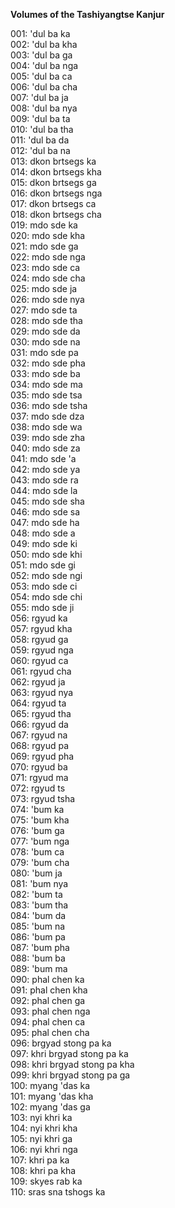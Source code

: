 **Volumes of the Tashiyangtse Kanjur**

001: 'dul ba ka  
002: 'dul ba kha  
003: 'dul ba ga  
004: 'dul ba nga  
005: 'dul ba ca  
006: 'dul ba cha  
007: 'dul ba ja  
008: 'dul ba nya  
009: 'dul ba ta  
010: 'dul ba tha  
011: 'dul ba da  
012: 'dul ba na  
013: dkon brtsegs ka  
014: dkon brtsegs kha  
015: dkon brtsegs ga  
016: dkon brtsegs nga  
017: dkon brtsegs ca  
018: dkon brtsegs cha  
019: mdo sde ka  
020: mdo sde kha  
021: mdo sde ga  
022: mdo sde nga  
023: mdo sde ca  
024: mdo sde cha  
025: mdo sde ja  
026: mdo sde nya  
027: mdo sde ta  
028: mdo sde tha  
029: mdo sde da  
030: mdo sde na  
031: mdo sde pa  
032: mdo sde pha  
033: mdo sde ba  
034: mdo sde ma  
035: mdo sde tsa  
036: mdo sde tsha  
037: mdo sde dza  
038: mdo sde wa  
039: mdo sde zha  
040: mdo sde za  
041: mdo sde 'a  
042: mdo sde ya  
043: mdo sde ra  
044: mdo sde la  
045: mdo sde sha  
046: mdo sde sa  
047: mdo sde ha  
048: mdo sde a  
049: mdo sde ki  
050: mdo sde khi  
051: mdo sde gi  
052: mdo sde ngi  
053: mdo sde ci  
054: mdo sde chi  
055: mdo sde ji  
056: rgyud ka  
057: rgyud kha  
058: rgyud ga  
059: rgyud nga  
060: rgyud ca  
061: rgyud cha  
062: rgyud ja  
063: rgyud nya  
064: rgyud ta  
065: rgyud tha  
066: rgyud da  
067: rgyud na  
068: rgyud pa  
069: rgyud pha  
070: rgyud ba  
071: rgyud ma  
072: rgyud ts  
073: rgyud tsha  
074: 'bum ka  
075: 'bum kha  
076: 'bum ga  
077: 'bum nga  
078: 'bum ca  
079: 'bum cha  
080: 'bum ja  
081: 'bum nya  
082: 'bum ta  
083: 'bum tha  
084: 'bum da  
085: 'bum na  
086: 'bum pa  
087: 'bum pha  
088: 'bum ba  
089: 'bum ma  
090: phal chen ka  
091: phal chen kha  
092: phal chen ga  
093: phal chen nga  
094: phal chen ca  
095: phal chen cha  
096: brgyad stong pa ka  
097: khri brgyad stong pa ka  
098: khri brgyad stong pa kha  
099: khri brgyad stong pa ga  
100: myang 'das ka  
101: myang 'das kha  
102: myang 'das ga  
103: nyi khri ka  
104: nyi khri kha  
105: nyi khri ga  
106: nyi khri nga  
107: khri pa ka  
108: khri pa kha  
109: skyes rab ka  
110: sras sna tshogs ka  
